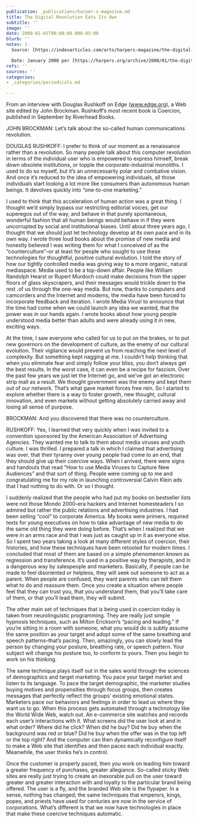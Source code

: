 ```yaml
---
publication: _publications/harper-s-magazine.md
title: The Digital Revolution Eats Its Own
subtitle: ''
image: ''
date: 2000-01-01T00:00:00.000-05:00
blurb: ''
notes: |-
  Source: [https://indexarticles.com/arts/harpers-magazine/the-digital-revolution-eats-its-own/](https://indexarticles.com/arts/harpers-magazine/the-digital-revolution-eats-its-own/ "https://indexarticles.com/arts/harpers-magazine/the-digital-revolution-eats-its-own/")

  Date: January 2000 per [https://harpers.org/archive/2000/01/the-digital-revolution-eats-its-own/](https://harpers.org/archive/2000/01/the-digital-revolution-eats-its-own/ "https://harpers.org/archive/2000/01/the-digital-revolution-eats-its-own/")
refs: ''
sources: ''
categories:
- _categories/periodicals.md

---
```

From an interview with Douglas Rushkoff on Edge (www.edge.org), a Web site edited by John Brockman. Rushkoff’s most recent book is Coercion, published in September by Riverhead Books.

JOHN BROCKMAN: Let’s talk about the so-called human communications revolution.

DOUGLAS RUSHKOFF: I prefer to think of our moment as a renaissance rather than a revolution. So many people talk about this computer revolution in terms of the individual user who is empowered to express himself, break down obsolete institutions, or topple the corporate-industrial monoliths. I used to do so myself, but it’s an unnecessarily polar and combative vision. And once it’s reduced to the idea of empowering individuals, all those individuals start looking a lot more like consumers than autonomous human beings. It devolves quickly into “one-to-one marketing.”

I used to think that this acceleration of human action was a great thing. I thought we’d simply bypass our restricting editorial voices, get our superegos out of the way, and behave in that purely spontaneous, wonderful fashion that all human beings would behave in if they were uncorrupted by social and institutional biases. Until about three years ago, I thought that we should just let technology develop at its own pace and in its own way. I wrote three loud books about the promise of new media and honestly believed I was writing them for what I conceived of as the “counterculture”–or at least for people who sought to use these technologies for thoughtful, positive cultural evolution. I told the story of how our tightly controlled media was giving way to a more organic, natural mediaspace. Media used to be a top-down affair. People like William Randolph Hearst or Rupert Murdoch could make decisions from the upper floors of glass skyscrapers, and their messages would trickle down to the rest .of us through the one-way media. But now, thanks to computers and camcorders and the Internet and modems, the media have been forced to incorporate feedback and iteration. I wrote Media Virus! to announce that the time had come when we could launch any idea we wanted, that the power was in our hands again. I wrote books about how young people understood media better than adults and were already using it in new, exciting ways.

At the time, I saw everyone who called for us to put on the brakes, or to put new governors on the development of culture, as the enemy of our cultural evolution. Their vigilance would prevent us from reaching the next level of complexity. But something kept nagging at me. I couldn’t help thinking that when you eliminate fear and simply follow your bliss, you don’t always get the best results. In the worst case, it can even be a recipe for fascism. Over the past few years we just let the Internet go, and we’ve got an electronic strip mall as a result. We thought government was the enemy and kept them out of our network. That’s what gave market forces free rein. So I started to explore whether there is a way to foster growth, new thought, cultural innovation, and even markets without getting absolutely carried away and losing all sense of purpose.

BROCKMAN: And you discovered that there was no counterculture.

RUSHKOFF: Yes, I learned that very quickly when I was invited to a convention sponsored by the American Association of Advertising Agencies. They wanted me to talk to them about media viruses and youth culture. I was thrilled. I prepared a talk in which I claimed that advertising was over, that their tyranny over young people had come to an end, that they should give up their coercive ways. When I arrived, there were signs and handouts that read “How to use Media Viruses to Capture New Audiences” and that sort of thing. People were coming up to me and congratulating me for my role in launching controversial Calvin Klein ads that I had nothing to do with. Or so I thought.

I suddenly realized that the people who had put my books on bestseller lists were not those Mondo 2000–era hackers and Internet homesteaders I so admired but rather the public relations and advertising industries. I had been selling “cool” to corporate America. My books were primers, required texts for young executives on how to take advantage of new media to do the same old thing they were doing before. That’s when I realized that we were in an arms race and that I was just as caught up in it as everyone else. So I spent two years taking a look at many different styles of coercion, their histories, and how these techniques have been retooled for modern times. I concluded that most of them are based on a simple phenomenon known as regression and transference. It’s used in a positive way by therapists, and in a dangerous way by salespeople and marketers. Basically, if people can be made to feel disoriented or helpless, they will seek out someone to act as a parent. When people are confused, they want parents who can tell them what to do and reassure them. Once you create a situation where people feel that they can trust you, that you understand them, that you’ll take care of them, or that you’ll lead them, they will submit.

The other main set of techniques that is being used in coercion today is taken from neurolinguistic programming. They are really just simple hypnosis techniques, such as Milton Erickson’s “pacing and leading.” If you’re sitting in a room with someone, what you would do is subtly assume the same position as your target and adopt some of the same breathing and speech patterns–that’s pacing. Then, amazingly, you can slowly lead the person by changing your posture, breathing rate, or speech pattern. Your subject will change his posture too, to conform to yours. Then you begin to work on his thinking.

The same technique plays itself out in the sales world through the sciences of demographics and target marketing. You pace your target market and listen to its language. To pace the target demographic, the marketer studies buying motives and propensities through focus groups, then creates messages that perfectly reflect the groups’ existing emotional states. Marketers pace our behaviors and feelings in order to lead us where they want us to go. When this process gets automated through a technology like the World Wide Web, watch out. An e-commerce site watches and records each user’s interactions with it. What screens did the user look at and in what order? Where did he click? When did he buy? Did he buy when the background was red or blue? Did he buy when the offer was in the top left or the top right? And the computer can then dynamically reconfigure itself to make a Web site that identifies and then paces each individual exactly. Meanwhile, the user thinks he’s in control.

Once the customer is properly paced, then you work on leading him toward a greater frequency of purchases, greater allegiance. So-called sticky Web sites are really just trying to create an inexorable pull on the user toward greater and greater interaction with and loyalty to the particular brand being offered. The user is a fly, and the branded Web site is the flypaper. In a sense, nothing has changed; the same techniques that emperors, kings, popes, and priests have used for centuries are now in the service of corporations. What’s different is that we now have technologies in place that make these coercive techniques automatic.